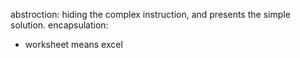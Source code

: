 abstroction: hiding the complex instruction, and presents the simple solution. 
encapsulation: 



- worksheet means excel
